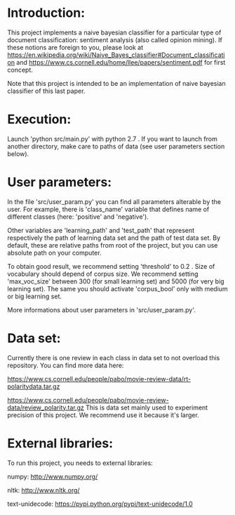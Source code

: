 Introduction:
=============

This project implements a naive bayesian classifier for a particular type of
document classification: sentiment analysis (also called opinion mining).
If these notions are foreign to you, please look at
https://en.wikipedia.org/wiki/Naive_Bayes_classifier#Document_classification
and
https://www.cs.cornell.edu/home/llee/papers/sentiment.pdf
for first concept.

Note that this project is intended to be an implementation of naive bayesian
classifier of this last paper.

Execution:
==========

Launch 'python src/main.py' with python 2.7 . If you want to launch from another
directory, make care to paths of data (see user parameters section below).

User parameters:
================

In the file 'src/user_param.py' you can find all parameters alterable by the
user. For example, there is 'class_name' variable that defines name of different
classes (here: 'positive' and 'negative').

Other variables are 'learning_path' and 'test_path' that represent respectively
the path of learning data set and the path of test data set. By default, these
are relative paths from root of the project, but you can use absolute path on
your computer.

To obtain good result, we recommend setting 'threshold' to 0.2 . Size of
vocabulary should depend of corpus size. We recommend setting 'max_voc_size'
between 300 (for small learning set) and 5000 (for very big learning set). The
same you should activate 'corpus_bool' only with medium or big learning set.

More informations about user parameters in 'src/user_param.py'.

Data set:
=========

Currently there is one review in each class in data set to not overload this
repository.
You can find more data here:

https://www.cs.cornell.edu/people/pabo/movie-review-data/rt-polaritydata.tar.gz

https://www.cs.cornell.edu/people/pabo/movie-review-data/review_polarity.tar.gz
This is data set mainly used to experiment precision of this project. We
recommend use it because it's larger.

External libraries:
===================

To run this project, you needs to external libraries:

numpy:
http://www.numpy.org/

nltk:
http://www.nltk.org/

text-unidecode:
https://pypi.python.org/pypi/text-unidecode/1.0


